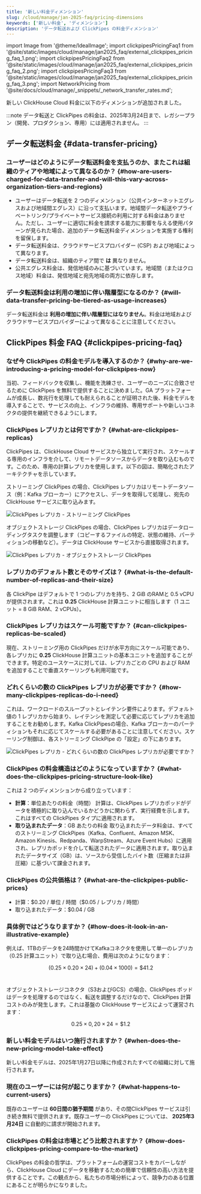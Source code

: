```yaml
---
title: '新しい料金ディメンション'
slug: /cloud/manage/jan-2025-faq/pricing-dimensions
keywords: ['新しい料金', 'ディメンション']
description: 'データ転送および ClickPipes の料金ディメンション'
---
```


import Image from '@theme/IdealImage';
import clickpipesPricingFaq1 from '@site/static/images/cloud/manage/jan2025_faq/external_clickpipes_pricing_faq_1.png';
import clickpipesPricingFaq2 from '@site/static/images/cloud/manage/jan2025_faq/external_clickpipes_pricing_faq_2.png';
import clickpipesPricingFaq3 from '@site/static/images/cloud/manage/jan2025_faq/external_clickpipes_pricing_faq_3.png';
import NetworkPricing from '@site/docs/cloud/manage/_snippets/_network_transfer_rates.md';


新しい ClickHouse Cloud 料金に以下のディメンションが追加されました。

:::note
データ転送と ClickPipes の料金は、2025年3月24日まで、レガシープラン（開発、プロダクション、専用）には適用されません。
:::

## データ転送料金 {#data-transfer-pricing}

### ユーザーはどのようにデータ転送料金を支払うのか、またこれは組織のティアや地域によって異なるのか？ {#how-are-users-charged-for-data-transfer-and-will-this-vary-across-organization-tiers-and-regions}

- ユーザーはデータ転送を 2 つのディメンション（公共インターネットエグレスおよび地域間エグレス）に沿って支払います。地域間データ転送やプライベートリンク/プライベートサービス接続の利用に対する料金はありません。ただし、ユーザーに適切に料金を請求する能力に影響を与える使用パターンが見られた場合、追加のデータ転送料金ディメンションを実施する権利を留保します。
- データ転送料金は、クラウドサービスプロバイダー (CSP) および地域によって異なります。
- データ転送料金は、組織のティア間で **は** 異なりません。
- 公共エグレス料金は、発信地域のみに基づいています。地域間（またはクロス地域）料金は、発信地域と宛先地域の両方に依存します。

<NetworkPricing/>

### データ転送料金は利用の増加に伴い階層型になるのか？ {#will-data-transfer-pricing-be-tiered-as-usage-increases}

データ転送料金は **利用の増加に伴い階層型にはなりません**。料金は地域およびクラウドサービスプロバイダーによって異なることに注意してください。

## ClickPipes 料金 FAQ {#clickpipes-pricing-faq}

### なぜ今 ClickPipes の料金モデルを導入するのか？ {#why-are-we-introducing-a-pricing-model-for-clickpipes-now}

当初、フィードバックを収集し、機能を洗練させ、ユーザーのニーズに合致させるために ClickPipes を無料で提供することに決めました。GA プラットフォームが成長し、数兆行を処理しても耐えられることが証明された後、料金モデルを導入することで、サービスの向上、インフラの維持、専用サポートや新しいコネクタの提供を継続できるようにします。

### ClickPipes レプリカとは何ですか？ {#what-are-clickpipes-replicas}

ClickPipes は、ClickHouse Cloud サービスから独立して実行され、スケールする専用のインフラを介して、リモートデータソースからデータを取り込むものです。このため、専用の計算レプリカを使用します。以下の図は、簡略化されたアーキテクチャを示しています。

ストリーミング ClickPipes の場合、ClickPipes レプリカはリモートデータソース（例：Kafka ブローカー）にアクセスし、データを取得して処理し、宛先の ClickHouse サービスに取り込みます。

<Image img={clickpipesPricingFaq1} size="lg" alt="ClickPipes レプリカ - ストリーミング ClickPipes" border/>

オブジェクトストレージ ClickPipes の場合、ClickPipes レプリカはデータローディングタスクを調整します（コピーするファイルの特定、状態の維持、パーティションの移動など）。データは ClickHouse サービスから直接取得されます。

<Image img={clickpipesPricingFaq2} size="lg" alt="ClickPipes レプリカ - オブジェクトストレージ ClickPipes" border/>

### レプリカのデフォルト数とそのサイズは？ {#what-is-the-default-number-of-replicas-and-their-size}

各 ClickPipe はデフォルトで 1 つのレプリカを持ち、2 GiB のRAMと 0.5 vCPU が提供されます。これは **0.25** ClickHouse 計算ユニットに相当します（1 ユニット = 8 GiB RAM、2 vCPUs）。

### ClickPipes レプリカはスケール可能ですか？ {#can-clickpipes-replicas-be-scaled}

現在、ストリーミング用の ClickPipes だけが水平方向にスケール可能であり、各レプリカに **0.25** ClickHouse 計算ユニットの基本ユニットを追加することができます。特定のユースケースに対しては、レプリカごとの CPU および RAM を追加することで垂直スケーリングも利用可能です。

### どれくらいの数の ClickPipes レプリカが必要ですか？ {#how-many-clickpipes-replicas-do-i-need}

これは、ワークロードのスループットとレイテンシ要件によります。デフォルト値の 1 レプリカから始まり、レイテンシを測定して必要に応じてレプリカを追加することをお勧めします。Kafka ClickPipesの場合、Kafka ブローカーのパーティションもそれに応じてスケールする必要があることに注意してください。スケーリング制御は、各ストリーミング ClickPipe の「設定」の下にあります。

<Image img={clickpipesPricingFaq3} size="lg" alt="ClickPipes レプリカ - どれくらいの数の ClickPipes レプリカが必要ですか？" border/>

### ClickPipes の料金構造はどのようになっていますか？ {#what-does-the-clickpipes-pricing-structure-look-like}

これは 2 つのディメンションから成り立っています：
- **計算**：単位あたりの料金（時間）
  計算は、ClickPipes レプリカポッドがデータを積極的に取り込んでいるかどうかに関わらず、実行経費を示します。これはすべての ClickPipes タイプに適用されます。
- **取り込まれたデータ**：GB あたりの料金
  取り込まれたデータ料金は、すべてのストリーミング ClickPipes（Kafka、Confluent、Amazon MSK、Amazon Kinesis、Redpanda、WarpStream、Azure Event Hubs）に適用され、レプリカポッドを介して転送されたデータに適用されます。取り込まれたデータサイズ（GB）は、ソースから受信したバイト数（圧縮または非圧縮）に基づいて課金されます。

### ClickPipes の公共価格は？ {#what-are-the-clickpipes-public-prices}

- 計算：\$0.20 / 単位 / 時間（\$0.05 / レプリカ / 時間）
- 取り込まれたデータ：\$0.04 / GB

### 具体例ではどうなりますか？ {#how-does-it-look-in-an-illustrative-example}

例えば、1TBのデータを24時間かけてKafkaコネクタを使用して単一のレプリカ（0.25 計算ユニット）で取り込む場合、費用は次のようになります：

$$
(0.25 \times 0.20 \times 24) + (0.04 \times 1000) = \$41.2
$$
<br/>

オブジェクトストレージコネクタ（S3およびGCS）の場合、ClickPipes ポッドはデータを処理するのではなく、転送を調整するだけなので、ClickPipes 計算コストのみが発生します。これは基盤の ClickHouse サービスによって運営されます：

$$
0.25 \times 0,20 \times 24 = \$1.2
$$

### 新しい料金モデルはいつ施行されますか？ {#when-does-the-new-pricing-model-take-effect}

新しい料金モデルは、2025年1月27日以降に作成されたすべての組織に対して施行されます。

### 現在のユーザーには何が起こりますか？ {#what-happens-to-current-users}

既存のユーザーは **60日間の猶予期間** があり、その間ClickPipes サービスは引き続き無料で提供されます。既存ユーザーの ClickPipes については、 **2025年3月24日** に自動的に請求が開始されます。

### ClickPipes の料金は市場とどう比較されますか？ {#how-does-clickpipes-pricing-compare-to-the-market}

ClickPipes の料金の哲学は、プラットフォームの運営コストをカバーしながら、ClickHouse Cloud にデータを移動するための簡単で信頼性の高い方法を提供することです。この観点から、私たちの市場分析によって、競争力のある位置にあることが明らかになりました。
